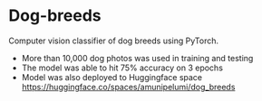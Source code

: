# Dog-breeds 
Computer vision classifier of dog breeds using PyTorch.
* More than 10,000 dog photos was used in training and testing
* The model was able to hit 75% accuracy on 3 epochs
* Model was also deployed to Huggingface space https://huggingface.co/spaces/amunipelumi/dog_breeds 
